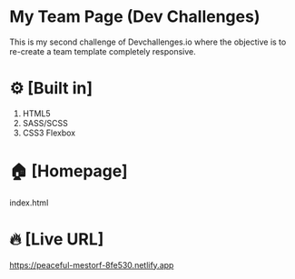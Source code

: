 # My Team Page (Dev Challenges)
This is my second challenge of Devchallenges.io where the objective is to re-create a team template completely responsive.

# ⚙️ [Built in]
1. HTML5
2. SASS/SCSS
3. CSS3 Flexbox

# 🏠 [Homepage]
index.html

# 🔥 [Live URL]
https://peaceful-mestorf-8fe530.netlify.app
